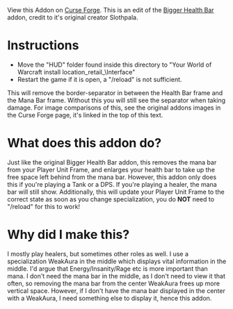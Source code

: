 View this Addon on [Curse Forge](https://www.curseforge.com/wow/addons/bigger-health-bar-qvantry-edit).
This is an edit of the [Bigger Health Bar](https://www.curseforge.com/wow/addons/biggerhealthbar) addon, credit to it's original creator Slothpala.

# Instructions
* Move the "HUD" folder found inside this directory to "Your World of Warcraft install location\_retail_\Interface"
* Restart the game if it is open, a "/reload" is not sufficient.

This will remove the border-separator in between the Health Bar frame and the Mana Bar frame.
Without this you will still see the separator when taking damage. For image comparisons of this, see the original addons images in the Curse Forge page, it's linked in the top of this text.

# What does this addon do?
Just like the original Bigger Health Bar addon, this removes the mana bar from your Player Unit Frame, and enlarges your health bar to take up the free space left behind from the mana bar. However, this addon only does this if you're playing a Tank or a DPS. If you're playing a healer, the mana bar will still show.
Additionally, this will update your Player Unit Frame to the correct state as soon as you change specialization, you do **NOT** need to "/reload" for this to work!

# Why did I make this?
I mostly play healers, but sometimes other roles as well. I use a specialization WeakAura in the middle which displays vital information in the middle. I'd argue that Energy/Insanity/Rage etc is more important than mana. I don't need the mana bar in the middle, as I don't need to view it that often, so removing the mana bar from the center WeakAura frees up more vertical space. However, if I don't have the mana bar displayed in the center with a WeakAura, I need something else to display it, hence this addon.
